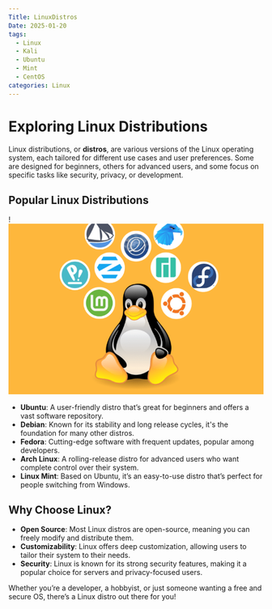 ```yaml
---
Title: LinuxDistros
Date: 2025-01-20
tags:
  - Linux
  - Kali
  - Ubuntu
  - Mint
  - CentOS
categories: Linux
---
```


# Exploring Linux Distributions

Linux distributions, or **distros**, are various versions of the Linux operating system, each tailored for different use cases and user preferences. Some are designed for beginners, others for advanced users, and some focus on specific tasks like security, privacy, or development.

## Popular Linux Distributions

!![Image Description](/images/Pasted%20image%2020250121123333.png)
- **Ubuntu**: A user-friendly distro that’s great for beginners and offers a vast software repository.
- **Debian**: Known for its stability and long release cycles, it's the foundation for many other distros.
- **Fedora**: Cutting-edge software with frequent updates, popular among developers.
- **Arch Linux**: A rolling-release distro for advanced users who want complete control over their system.
- **Linux Mint**: Based on Ubuntu, it’s an easy-to-use distro that’s perfect for people switching from Windows.

## Why Choose Linux?

- **Open Source**: Most Linux distros are open-source, meaning you can freely modify and distribute them.
- **Customizability**: Linux offers deep customization, allowing users to tailor their system to their needs.
- **Security**: Linux is known for its strong security features, making it a popular choice for servers and privacy-focused users.

Whether you’re a developer, a hobbyist, or just someone wanting a free and secure OS, there’s a Linux distro out there for you!
